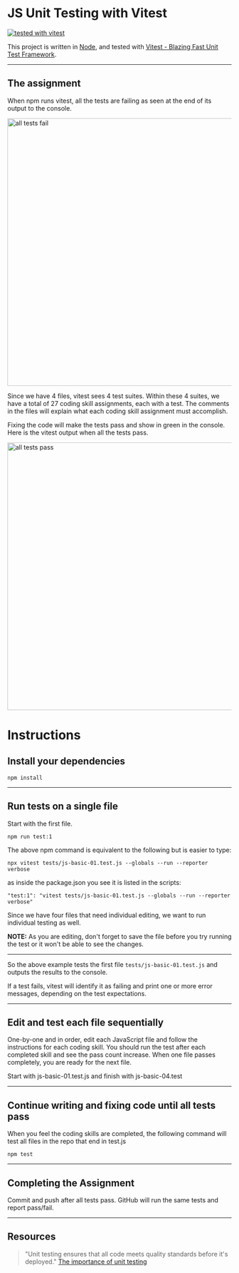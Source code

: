 # JS Unit Testing with Vitest

[![tested with vitest](https://img.shields.io/badge/tested_with-vitest-99424f.svg)](https://vitest.dev/)




This project is written in [Node](https://nodejs.org/en/), and tested with [Vitest - Blazing Fast Unit Test Framework](https://vitestjs.io/).

---

## The assignment

When npm runs vitest, all the tests are failing as seen at the end of its output to the console.


<img width="600" alt="all tests fail"  src="https://user-images.githubusercontent.com/13385801/189547187-9a6e14e8-0d1f-45e0-bde7-db0ffee09bff.png">



Since we have 4 files, vitest sees 4 test suites. Within these 4 suites, we have a total of 27 coding skill assignments, each with a test. The comments in the files will explain what each coding skill assignment must accomplish.

Fixing the code will make the tests pass and show in green in the console. Here is the vitest output when all the tests pass.


<img width="600" alt="all tests pass" src="https://user-images.githubusercontent.com/13385801/189547353-39dcd4d1-20d3-4b31-9bee-e7b044cfc092.png">


# Instructions

## Install your dependencies

`npm install`

---

## Run tests on a single file

Start with the first file.

`npm run test:1`

The above npm command is equivalent to the following but is easier to type:

`npx vitest tests/js-basic-01.test.js --globals --run --reporter verbose`

as inside the package.json you see it is listed in the scripts:

`"test:1": "vitest tests/js-basic-01.test.js --globals --run --reporter verbose"`

Since we have four files that need individual editing, we want to run individual testing as well.

**NOTE:** As you are editing, don't forget to save the file before you try running the test or it won't be able to see the changes.

---

So the above example tests the first file `tests/js-basic-01.test.js` and outputs the results to the console.

If a test fails, vitest will identify it as failing and print one or more error messages, depending on the test expectations.

---

## Edit and test each file sequentially

One-by-one and in order, edit each JavaScript file and follow the instructions for each coding skill. You should run the test after each completed skill and see the pass count increase. When one file passes completely, you are ready for the next file.

Start with js-basic-01.test.js and finish with js-basic-04.test

---

## Continue writing and fixing code until all tests pass

When you feel the coding skills are completed, the following command will test all files in the repo that end in test.js

`npm test`

---

## Completing the Assignment

Commit and push after all tests pass. GitHub will run the same tests and report pass/fail.

---

## Resources

> "Unit testing ensures that all code meets quality standards before it's deployed."
> [The importance of unit testing](https://fortegrp.com/the-importance-of-unit-testing/)
